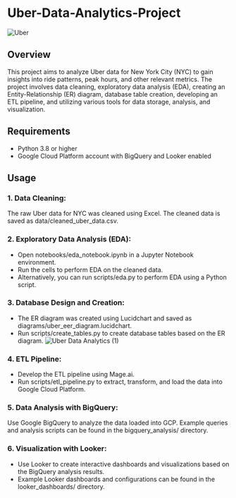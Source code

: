 # Uber-Data-Analytics-Project
![Uber](https://github.com/Kritika97Gaikwad/Uber-Data-Analytics-Project/assets/151272622/91af0447-77a1-4ac5-ad90-00b7f30a94ac)

## Overview
This project aims to analyze Uber data for New York City (NYC) to gain insights into ride patterns, peak hours, and other relevant metrics. The project involves data cleaning, exploratory data analysis (EDA), creating an Entity-Relationship (ER) diagram, database table creation, developing an ETL pipeline, and utilizing various tools for data storage, analysis, and visualization.


## Requirements
- Python 3.8 or higher
- Google Cloud Platform account with BigQuery and Looker enabled

## Usage
### 1. Data Cleaning:

The raw Uber data for NYC was cleaned using Excel. The cleaned data is saved as data/cleaned_uber_data.csv.

### 2. Exploratory Data Analysis (EDA):

- Open notebooks/eda_notebook.ipynb in a Jupyter Notebook environment.
- Run the cells to perform EDA on the cleaned data.
- Alternatively, you can run scripts/eda.py to perform EDA using a Python script.


### 3. Database Design and Creation:

- The ER diagram was created using Lucidchart and saved as diagrams/uber_eer_diagram.lucidchart.
- Run scripts/create_tables.py to create database tables based on the ER diagram.
![Uber Data Analytics (1)](https://github.com/Kritika97Gaikwad/Uber-Data-Analytics-Project/assets/151272622/9679a9a5-f883-443b-b974-622f76cf2a57)


### 4. ETL Pipeline:

- Develop the ETL pipeline using Mage.ai.
- Run scripts/etl_pipeline.py to extract, transform, and load the data into Google Cloud Platform.

### 5. Data Analysis with BigQuery:

Use Google BigQuery to analyze the data loaded into GCP.
Example queries and analysis scripts can be found in the bigquery_analysis/ directory.


### 6. Visualization with Looker:

- Use Looker to create interactive dashboards and visualizations based on the BigQuery analysis results.
- Example Looker dashboards and configurations can be found in the looker_dashboards/ directory.
